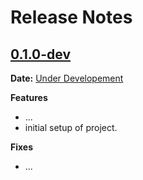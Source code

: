 # Release Notes

## [0.1.0-dev]

__Date:__ [Under Developement](https://github.com/aniketmaithani/know-your-representative/issues/1)

__Features__

- ...
- initial setup of project.

__Fixes__

- ...

[0.1.0-dev]: https://github.com/aniketmaithani/know-your-representative/compare/v0.0.0...master
